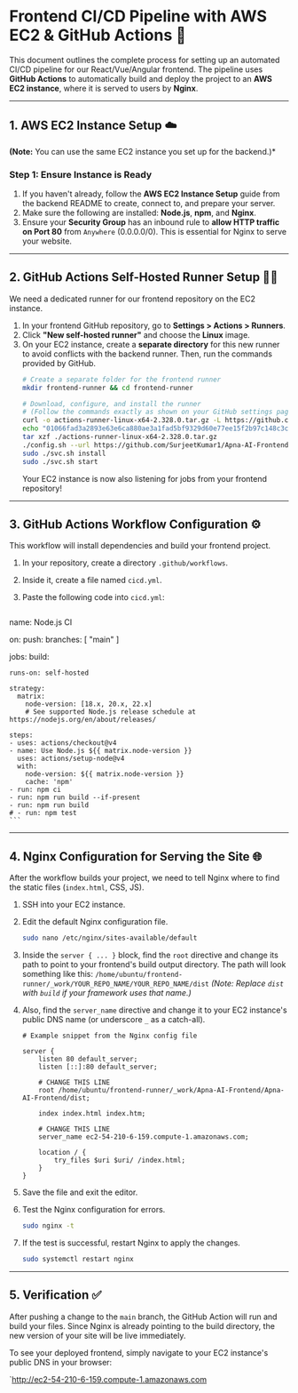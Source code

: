 # Frontend CI/CD Pipeline with AWS EC2 & GitHub Actions 🎨

This document outlines the complete process for setting up an automated CI/CD pipeline for our React/Vue/Angular frontend. The pipeline uses **GitHub Actions** to automatically build and deploy the project to an **AWS EC2 instance**, where it is served to users by **Nginx**.



---

## 1. AWS EC2 Instance Setup ☁️

**(Note:** You can use the same EC2 instance you set up for the backend.)*

### Step 1: Ensure Instance is Ready
1.  If you haven't already, follow the **AWS EC2 Instance Setup** guide from the backend README to create, connect to, and prepare your server.
2.  Make sure the following are installed: **Node.js**, **npm**, and **Nginx**.
3.  Ensure your **Security Group** has an inbound rule to **allow HTTP traffic on Port 80** from `Anywhere` (0.0.0.0/0). This is essential for Nginx to serve your website.



---

## 2. GitHub Actions Self-Hosted Runner Setup 🏃‍♀️

We need a dedicated runner for our frontend repository on the EC2 instance.

1.  In your frontend GitHub repository, go to **Settings > Actions > Runners**.
2.  Click **"New self-hosted runner"** and choose the **Linux** image.
3.  On your EC2 instance, create a **separate directory** for this new runner to avoid conflicts with the backend runner. Then, run the commands provided by GitHub.
    ```bash
    # Create a separate folder for the frontend runner
    mkdir frontend-runner && cd frontend-runner

    # Download, configure, and install the runner
    # (Follow the commands exactly as shown on your GitHub settings page)
    curl -o actions-runner-linux-x64-2.328.0.tar.gz -L https://github.com/actions/runner/releases/download/v2.328.0/actions-runner-linux-x64-2.328.0.tar.gz
    echo "01066fad3a2893e63e6ca880ae3a1fad5bf9329d60e77ee15f2b97c148c3cd4e  actions-runner-linux-x64-2.328.0.tar.gz" | shasum -a 256 -c
    tar xzf ./actions-runner-linux-x64-2.328.0.tar.gz
    ./config.sh --url https://github.com/SurjeetKumar1/Apna-AI-Frontend --token BCKCEMVFABW4M3VVM6JWXNTIWLP4K
    sudo ./svc.sh install
    sudo ./svc.sh start
    ```
    Your EC2 instance is now also listening for jobs from your frontend repository!

---

## 3. GitHub Actions Workflow Configuration ⚙️

This workflow will install dependencies and build your frontend project.

1.  In your repository, create a directory `.github/workflows`.
2.  Inside it, create a file named `cicd.yml`.
3.  Paste the following code into `cicd.yml`:

     ```yaml
  name: Node.js CI

  on:
   push:
    branches: [ "main" ]

jobs:
  build:

    runs-on: self-hosted

    strategy:
      matrix:
        node-version: [18.x, 20.x, 22.x]
        # See supported Node.js release schedule at https://nodejs.org/en/about/releases/

    steps:
    - uses: actions/checkout@v4
    - name: Use Node.js ${{ matrix.node-version }}
      uses: actions/setup-node@v4
      with:
        node-version: ${{ matrix.node-version }}
        cache: 'npm'
    - run: npm ci
    - run: npm run build --if-present
    - run: npm run build 
    # - run: npm test
    ```

---

## 4. Nginx Configuration for Serving the Site 🌐

After the workflow builds your project, we need to tell Nginx where to find the static files (`index.html`, CSS, JS).

1.  SSH into your EC2 instance.
2.  Edit the default Nginx configuration file.
    ```bash
    sudo nano /etc/nginx/sites-available/default
    ```
3.  Inside the `server { ... }` block, find the `root` directive and change its path to point to your frontend's build output directory. The path will look something like this:
    `/home/ubuntu/frontend-runner/_work/YOUR_REPO_NAME/YOUR_REPO_NAME/dist`
    *(Note: Replace `dist` with `build` if your framework uses that name.)*

4.  Also, find the `server_name` directive and change it to your EC2 instance's public DNS name (or underscore `_` as a catch-all).

    ```nginx
    # Example snippet from the Nginx config file

    server {
        listen 80 default_server;
        listen [::]:80 default_server;

        # CHANGE THIS LINE
        root /home/ubuntu/frontend-runner/_work/Apna-AI-Frontend/Apna-AI-Frontend/dist;

        index index.html index.htm;

        # CHANGE THIS LINE
        server_name ec2-54-210-6-159.compute-1.amazonaws.com;

        location / {
            try_files $uri $uri/ /index.html;
        }
    }
    ```
5.  Save the file and exit the editor.
6.  Test the Nginx configuration for errors.
    ```bash
    sudo nginx -t
    ```
7.  If the test is successful, restart Nginx to apply the changes.
    ```bash
    sudo systemctl restart nginx
    ```

---

## 5. Verification ✅

After pushing a change to the `main` branch, the GitHub Action will run and build your files. Since Nginx is already pointing to the build directory, the new version of your site will be live immediately.

To see your deployed frontend, simply navigate to your EC2 instance's public DNS in your browser:

`http://ec2-54-210-6-159.compute-1.amazonaws.com
